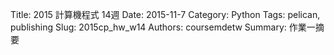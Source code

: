 Title: 2015 計算機程式 14週
Date: 2015-11-7
Category: Python
Tags: pelican, publishing
Slug: 2015cp_hw_w14
Authors: coursemdetw
Summary: 作業一摘要


<div class="entry-content"><!-- 導入 brython.js -->

<script type="text/javascript" src="http://brython.info/src/brython_dist.js"></script>
<!-- 啟動 brython() -->

<script>
window.onload=function(){
brython(1);
}
</script>

<!-- 以下利用 Brython 程式執行繪圖 -->

<canvas id="syuan" width="200" height="200"></canvas>

<script type="text/python3">
# 導入 doc
from browser import document as doc
from browser import console
import math

# 準備繪圖畫布
canvas1 = doc["syuan"]
ctx1 = canvas1.getContext("2d")

# 開始畫直線
for i in range(11):
    ctx1.beginPath()
    ctx1.lineWidth = 5
    ctx1.moveTo(0,0+i*20 )
    ctx1.lineTo(200,0+i*20 )
    ctx1.strokeStyle = "#FF1493"
    ctx1.stroke()
    
for i in range(11):
    ctx1.beginPath()
    ctx1.lineWidth = 5
    ctx1.moveTo(0+i*20, 0)
    ctx1.lineTo(0+i*20, 200)
    ctx1.strokeStyle = "#4169E1"
    ctx1.stroke()

</script>

